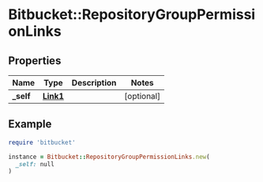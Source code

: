 # Bitbucket::RepositoryGroupPermissionLinks

## Properties

| Name | Type | Description | Notes |
| ---- | ---- | ----------- | ----- |
| **_self** | [**Link1**](Link1.md) |  | [optional] |

## Example

```ruby
require 'bitbucket'

instance = Bitbucket::RepositoryGroupPermissionLinks.new(
  _self: null
)
```

